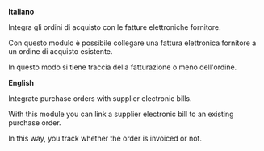 **Italiano**

Integra gli ordini di acquisto con le fatture elettroniche fornitore.

Con questo modulo è possibile collegare una fattura elettronica
fornitore a un ordine di acquisto esistente.

In questo modo si tiene traccia della fatturazione o meno dell'ordine.

**English**

Integrate purchase orders with supplier electronic bills.

With this module you can link a supplier electronic bill to an existing
purchase order.

In this way, you track whether the order is invoiced or not.
